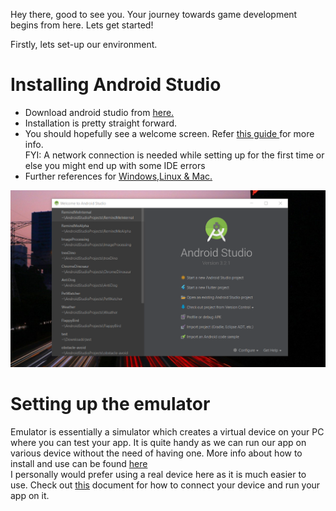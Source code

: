 Hey there, good to see you.
Your journey towards game development begins from here.
Lets get started!

Firstly, lets set-up our environment.

<H1><b> Installing Android Studio </H1></b>

 * Download android studio from <a href ="https://developer.android.com/studio/">here.</a>
 * Installation is pretty straight forward.
 * You should hopefully see a welcome screen. Refer <a href="https://drive.google.com/open?id=1pHYpXN_a9-4hv4LCv8hvT8I-1GLI-T5G"> this guide </a> for more info.
   <br>FYI: A network connection is needed while setting up for the first time or else you might end up with some IDE errors
 * Further references for <a href = "">Windows,Linux & Mac.</a>
 
<img src="https://raw.githubusercontent.com/thecoderpb/Android-Game-Development-With-LibGDX/master/blobs/android-intro.png" >

<h1><b>Setting up the emulator</h1></b>

Emulator is essentially a simulator which creates a virtual device on your PC where you can test your app. It is quite handy as we can 
run our app on various device without the need of having one. More info about how to install and use can be found <a href="https://developer.android.com/studio/run/emulator">here</a><br>
I personally would prefer using a real device here as it is much easier to use.
Check out <a href="https://developer.android.com/training/basics/firstapp/running-app">this</a> document for how to connect your device and run your app on it.
